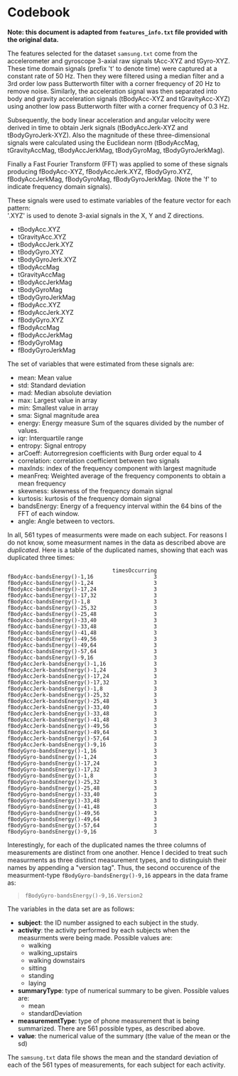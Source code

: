 # Codebook

**Note:  this document is adapted from `features_info.txt` file provided with the original data.**

The features selected for the dataset `samsung.txt` come from the accelerometer and gyroscope 3-axial raw signals tAcc-XYZ and tGyro-XYZ. These time domain signals (prefix 't' to denote time) were captured at a constant rate of 50 Hz. Then they were filtered using a median filter and a 3rd order low pass Butterworth filter with a corner frequency of 20 Hz to remove noise. Similarly, the acceleration signal was then separated into body and gravity acceleration signals (tBodyAcc-XYZ and tGravityAcc-XYZ) using another low pass Butterworth filter with a corner frequency of 0.3 Hz. 

Subsequently, the body linear acceleration and angular velocity were derived in time to obtain Jerk signals (tBodyAccJerk-XYZ and tBodyGyroJerk-XYZ). Also the magnitude of these three-dimensional signals were calculated using the Euclidean norm (tBodyAccMag, tGravityAccMag, tBodyAccJerkMag, tBodyGyroMag, tBodyGyroJerkMag). 

Finally a Fast Fourier Transform (FFT) was applied to some of these signals producing fBodyAcc-XYZ, fBodyAccJerk.XYZ, fBodyGyro.XYZ, fBodyAccJerkMag, fBodyGyroMag, fBodyGyroJerkMag. (Note the 'f' to indicate frequency domain signals). 

These signals were used to estimate variables of the feature vector for each pattern:  
'.XYZ' is used to denote 3-axial signals in the X, Y and Z directions.

* tBodyAcc.XYZ
* tGravityAcc.XYZ
* tBodyAccJerk.XYZ
* tBodyGyro.XYZ
* tBodyGyroJerk.XYZ
* tBodyAccMag
* tGravityAccMag
* tBodyAccJerkMag
* tBodyGyroMag
* tBodyGyroJerkMag
* fBodyAcc.XYZ
* fBodyAccJerk.XYZ
* fBodyGyro.XYZ
* fBodyAccMag
* fBodyAccJerkMag
* fBodyGyroMag
* fBodyGyroJerkMag

The set of variables that were estimated from these signals are: 

* mean: Mean value
* std: Standard deviation
* mad: Median absolute deviation 
* max: Largest value in array
* min: Smallest value in array
* sma: Signal magnitude area
* energy: Energy measure Sum of the squares divided by the number of values. 
* iqr: Interquartile range 
* entropy: Signal entropy
* arCoeff: Autorregresion coefficients with Burg order equal to 4
* correlation: correlation coefficient between two signals
* maxInds: index of the frequency component with largest magnitude
* meanFreq: Weighted average of the frequency components to obtain a mean frequency
* skewness: skewness of the frequency domain signal 
* kurtosis: kurtosis of the frequency domain signal 
* bandsEnergy: Energy of a frequency interval within the 64 bins of the FFT of each window.
* angle: Angle between to vectors.

In all, 561 types of measurments were made on each subject.  For reasons I do not know, some measurment names in the data as described above are *duplicated*.  Here is a table of the duplicated names, showing that each was duplicated three times:

```
                                 timesOccurring
fBodyAcc-bandsEnergy()-1,16                   3
fBodyAcc-bandsEnergy()-1,24                   3
fBodyAcc-bandsEnergy()-17,24                  3
fBodyAcc-bandsEnergy()-17,32                  3
fBodyAcc-bandsEnergy()-1,8                    3
fBodyAcc-bandsEnergy()-25,32                  3
fBodyAcc-bandsEnergy()-25,48                  3
fBodyAcc-bandsEnergy()-33,40                  3
fBodyAcc-bandsEnergy()-33,48                  3
fBodyAcc-bandsEnergy()-41,48                  3
fBodyAcc-bandsEnergy()-49,56                  3
fBodyAcc-bandsEnergy()-49,64                  3
fBodyAcc-bandsEnergy()-57,64                  3
fBodyAcc-bandsEnergy()-9,16                   3
fBodyAccJerk-bandsEnergy()-1,16               3
fBodyAccJerk-bandsEnergy()-1,24               3
fBodyAccJerk-bandsEnergy()-17,24              3
fBodyAccJerk-bandsEnergy()-17,32              3
fBodyAccJerk-bandsEnergy()-1,8                3
fBodyAccJerk-bandsEnergy()-25,32              3
fBodyAccJerk-bandsEnergy()-25,48              3
fBodyAccJerk-bandsEnergy()-33,40              3
fBodyAccJerk-bandsEnergy()-33,48              3
fBodyAccJerk-bandsEnergy()-41,48              3
fBodyAccJerk-bandsEnergy()-49,56              3
fBodyAccJerk-bandsEnergy()-49,64              3
fBodyAccJerk-bandsEnergy()-57,64              3
fBodyAccJerk-bandsEnergy()-9,16               3
fBodyGyro-bandsEnergy()-1,16                  3
fBodyGyro-bandsEnergy()-1,24                  3
fBodyGyro-bandsEnergy()-17,24                 3
fBodyGyro-bandsEnergy()-17,32                 3
fBodyGyro-bandsEnergy()-1,8                   3
fBodyGyro-bandsEnergy()-25,32                 3
fBodyGyro-bandsEnergy()-25,48                 3
fBodyGyro-bandsEnergy()-33,40                 3
fBodyGyro-bandsEnergy()-33,48                 3
fBodyGyro-bandsEnergy()-41,48                 3
fBodyGyro-bandsEnergy()-49,56                 3
fBodyGyro-bandsEnergy()-49,64                 3
fBodyGyro-bandsEnergy()-57,64                 3
fBodyGyro-bandsEnergy()-9,16                  3
```

Interestingly, for each of the duplicated names the three columns of measurements are distinct from one another.  Hence I decided to treat such measurments as three distinct measurement types, and to distinguish their names by appending a "version tag".  Thus, the second occurence of the measurment-type `fBodyGyro-bandsEnergy()-9,16` appears in the data frame as:

> `fBodyGyro-bandsEnergy()-9,16.Version2`


The variables in the data set are as follows:

* **subject**:  the ID number assigned to each subject in the study.
* **activity**:  the activity performed by each subjects when the measurments were being made.  Possible values are:
    * walking
    * walking_upstairs
    * walking downstairs
    * sitting
    * standing
    * laying
* **summaryType**: type of numerical summary to be given.  Possible values are:
    * mean
    * standardDeviation
* **measurementType**:  type of phone measurement that is being summarized.  There are 561 possible types, as described above.
* **value**:  the numerical value of the summary (the value of the mean or the sd)

The `samsung.txt` data file shows the mean and the standard deviation of each of the 561 types of measurements, for each subject for each activity.
